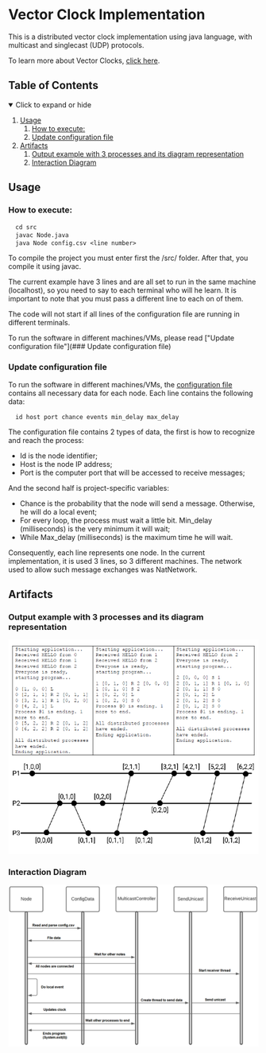 # Vector Clock Implementation

This is a distributed vector clock implementation using java language, with multicast and singlecast (UDP) protocols.

To learn more about Vector Clocks, [click here](https://en.wikipedia.org/wiki/Vector_clock).

## Table of Contents
<details open>
<summary>Click to expand or hide</summary>

1. [Usage](#usage-anchor)
    1. [How to execute:](#execute-anchor)
    1. [Update configuration file](#config-file-anchor)
1. [Artifacts](#articats-anchor)
    1. [Output example with 3 processes and its diagram representation](#output-anchor)
    1. [Interaction Diagram](#interaction-diagram-anchor)

</details>

<a id="usage-anchor"></a>
## Usage

<a id="execute-anchor"></a>
### How to execute:

```
  cd src
  javac Node.java
  java Node config.csv <line number>
```

To compile the project you must enter first the /src/ folder. After that, you compile it using javac.

The current example have 3 lines and are all set to run in the same machine (localhost), so you need to say to each terminal who will he learn. It is important to note that you must pass a different line to each on of them.

The code will not start if all lines of the configuration file are running in different terminals.

To run the software in different machines/VMs, please read ["Update configuration file"](### Update configuration file)

<a id="config-file-anchor"></a>
### Update configuration file

To run the software in different machines/VMs, the [configuration file](src/config.csv) contains all necessary data for each node. Each line contains the following data:
```
  id host port chance events min_delay max_delay
```
The configuration file contains 2 types of data, the first is how to recognize and reach the process:
- Id is the node identifier;
- Host is the node IP address;
- Port is the computer port that will be accessed to receive messages;

And the second half is project-specific variables:
- Chance is the probability that the node will send a message. Otherwise, he will do a local event;
- For every loop, the process must wait a little bit. Min_delay (milliseconds) is the very minimum it will wait;
- While Max_delay (milliseconds) is the maximum time he will wait.

Consequently, each line represents one node. In the current implementation, it is used 3 lines, so 3 different machines. The network used to allow such message exchanges was NatNetwork.

<a id="articats-anchor"></a>
## Artifacts

<a id="output-anchor"></a>
### Output example with 3 processes and its diagram representation

![Output table and Diagram Image](/output_example_and_representation.png)

<a id="interaction-diagram-anchor"></a>
### Interaction Diagram

![Interaction Diagram Image](/interaction-diagram.png)
